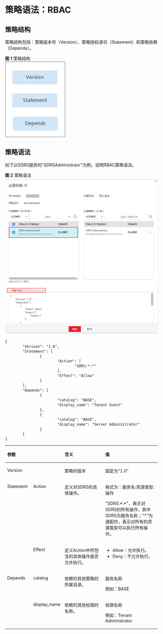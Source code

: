 # 策略语法：RBAC<a name="ZH-CN_TOPIC_0170683657"></a>

## 策略结构<a name="section12417203785616"></a>

策略结构包括：策略版本号（Version）、策略授权语句（Statement）和策略依赖（Depends）。

**图 1**  策略结构<a name="fig17101037195610"></a>  
![](figures/策略结构.jpg "策略结构")

## 策略语法<a name="section1242843765616"></a>

如下以SDRS服务的“SDRSAdministraor”为例，说明RBAC策略语法。

**图 2**  策略语法<a name="fig614021320177"></a>  
![](figures/策略语法.png "策略语法")

```
{ 
        "Version": "1.0", 
        "Statement": [ 
                { 
                        "Action": [ 
                                "SDRS:*:*" 
                        ], 
                        "Effect": "Allow" 
                } 
        ], 
        "Depends": [ 
                { 
                        "catalog": "BASE", 
                        "display_name": "Tenant Guest" 
                }, 
                { 
                        "catalog": "BASE", 
                        "display_name": "Server Administrator" 
                } 
        ] 
}
```

<a name="table14361637155613"></a>
<table><thead align="left"><tr id="row77101537125615"><th class="cellrowborder" colspan="2" valign="top" id="mcps1.1.5.1.1"><p id="p12710837185618"><a name="p12710837185618"></a><a name="p12710837185618"></a>参数</p>
</th>
<th class="cellrowborder" valign="top" id="mcps1.1.5.1.2"><p id="p2710113719567"><a name="p2710113719567"></a><a name="p2710113719567"></a>含义</p>
</th>
<th class="cellrowborder" valign="top" id="mcps1.1.5.1.3"><p id="p9711737185617"><a name="p9711737185617"></a><a name="p9711737185617"></a>值</p>
</th>
</tr>
</thead>
<tbody><tr id="row1711133718566"><td class="cellrowborder" colspan="2" valign="top" headers="mcps1.1.5.1.1 "><p id="p2071103715611"><a name="p2071103715611"></a><a name="p2071103715611"></a>Version</p>
</td>
<td class="cellrowborder" valign="top" headers="mcps1.1.5.1.2 "><p id="p8711133775618"><a name="p8711133775618"></a><a name="p8711133775618"></a>策略的版本</p>
</td>
<td class="cellrowborder" valign="top" headers="mcps1.1.5.1.3 "><p id="p1671133775612"><a name="p1671133775612"></a><a name="p1671133775612"></a>固定为“1.0”</p>
</td>
</tr>
<tr id="row77119377563"><td class="cellrowborder" rowspan="2" valign="top" width="17.17171717171717%" headers="mcps1.1.5.1.1 "><p id="p971119370560"><a name="p971119370560"></a><a name="p971119370560"></a>Statement</p>
</td>
<td class="cellrowborder" valign="top" width="17.17171717171717%" headers="mcps1.1.5.1.1 "><p id="p11711103705610"><a name="p11711103705610"></a><a name="p11711103705610"></a>Action</p>
</td>
<td class="cellrowborder" valign="top" width="28.28282828282828%" headers="mcps1.1.5.1.2 "><p id="p371110379563"><a name="p371110379563"></a><a name="p371110379563"></a>定义对SDRS的具体操作。</p>
</td>
<td class="cellrowborder" valign="top" width="37.37373737373737%" headers="mcps1.1.5.1.3 "><p id="p771111370565"><a name="p771111370565"></a><a name="p771111370565"></a>格式为：服务名:资源类型:操作</p>
<p id="p197111378569"><a name="p197111378569"></a><a name="p197111378569"></a>"SDRS:*:*"，表示对SDRS的所有操作，其中SDRS为服务名称；“*”为通配符，表示对所有的资源类型可以执行所有操作。</p>
</td>
</tr>
<tr id="row9711173713561"><td class="cellrowborder" valign="top" headers="mcps1.1.5.1.1 "><p id="p1471193725617"><a name="p1471193725617"></a><a name="p1471193725617"></a>Effect</p>
</td>
<td class="cellrowborder" valign="top" headers="mcps1.1.5.1.1 "><p id="p37111137135612"><a name="p37111137135612"></a><a name="p37111137135612"></a>定义Action中所包含的具体操作是否允许执行。</p>
</td>
<td class="cellrowborder" valign="top" headers="mcps1.1.5.1.2 "><a name="ul0711137115617"></a><a name="ul0711137115617"></a><ul id="ul0711137115617"><li>Allow：允许执行。</li><li>Deny：不允许执行。</li></ul>
</td>
</tr>
<tr id="row1171116374562"><td class="cellrowborder" rowspan="2" valign="top" width="17.17171717171717%" headers="mcps1.1.5.1.1 "><p id="p871113717562"><a name="p871113717562"></a><a name="p871113717562"></a>Depends</p>
</td>
<td class="cellrowborder" valign="top" width="17.17171717171717%" headers="mcps1.1.5.1.1 "><p id="p4711737125612"><a name="p4711737125612"></a><a name="p4711737125612"></a>catalog</p>
</td>
<td class="cellrowborder" valign="top" width="28.28282828282828%" headers="mcps1.1.5.1.2 "><p id="p11711163710569"><a name="p11711163710569"></a><a name="p11711163710569"></a>依赖的其他策略的所属目录。</p>
</td>
<td class="cellrowborder" valign="top" width="37.37373737373737%" headers="mcps1.1.5.1.3 "><p id="p1371143713569"><a name="p1371143713569"></a><a name="p1371143713569"></a>服务名称</p>
<p id="p9711237195619"><a name="p9711237195619"></a><a name="p9711237195619"></a>例如：BASE</p>
</td>
</tr>
<tr id="row1371143711567"><td class="cellrowborder" valign="top" headers="mcps1.1.5.1.1 "><p id="p8711337175614"><a name="p8711337175614"></a><a name="p8711337175614"></a>display_name</p>
</td>
<td class="cellrowborder" valign="top" headers="mcps1.1.5.1.1 "><p id="p371115374566"><a name="p371115374566"></a><a name="p371115374566"></a>依赖的其他权限的名称。</p>
</td>
<td class="cellrowborder" valign="top" headers="mcps1.1.5.1.2 "><p id="p1271116373564"><a name="p1271116373564"></a><a name="p1271116373564"></a>权限名称</p>
<p id="p12711637115612"><a name="p12711637115612"></a><a name="p12711637115612"></a>例如：Tenant Administrator</p>
</td>
</tr>
</tbody>
</table>

